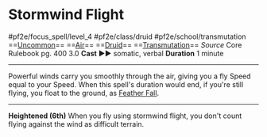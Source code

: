 # Stormwind Flight
#pf2e/focus_spell/level_4 #pf2e/class/druid #pf2e/school/transmutation 
==[Uncommon](rules/traits/uncommon.md)== ==[Air](rules/traits/air.md)== ==[Druid](rules/traits/druid.md)== ==[Transmutation](rules/traits/transmutation.md)==
*Source* Core Rulebook pg. 400 3.0
**Cast** ►► somatic, verbal
**Duration** 1 minute

---
Powerful winds carry you smoothly through the air, giving you a fly Speed equal to your Speed. When this spell's duration would end, if you're still flying, you float to the ground, as [Feather Fall](../../Arcane_Tradition/Level%201/Feather%20Fall.md).

<hr>

**Heightened (6th)** When you fly using stormwind flight, you don't count flying against the wind as difficult terrain.